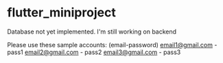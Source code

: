 # flutter_miniproject
Database not yet implemented.
I'm still working on backend

Please use these sample accounts: (email-password)
email1@gmail.com - pass1
email2@gmail.com - pass2
email3@gmail.com - pass3


